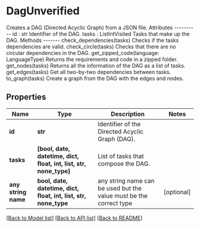 # DagUnverified

Creates a DAG (Directed Acyclic Graph) from a JSON file.  Attributes ---------- id : str     Identifier of the DAG. tasks : ListIntVisited     Tasks that make up the DAG.  Methods ------- check_dependencies(tasks)     Checks if the tasks dependencies are valid. check_circle(tasks)     Checks that there are no circular dependencies in the DAG. get_zipped_code(language: LanguageType)     Returns the requirements and code in a zipped folder. get_nodes(tasks)     Returns all the information of the DAG as a list of tasks. get_edges(tasks)     Get all two-by-two dependencies between tasks. to_graph(tasks)     Create a graph from the DAG with the edges and nodes.

## Properties
Name | Type | Description | Notes
------------ | ------------- | ------------- | -------------
**id** | **str** | Identifier of the Directed Acyclic Graph (DAG). | 
**tasks** | **[bool, date, datetime, dict, float, int, list, str, none_type]** | List of tasks that compose the DAG. | 
**any string name** | **bool, date, datetime, dict, float, int, list, str, none_type** | any string name can be used but the value must be the correct type | [optional]

[[Back to Model list]](../README.md#documentation-for-models) [[Back to API list]](../README.md#documentation-for-api-endpoints) [[Back to README]](../README.md)


